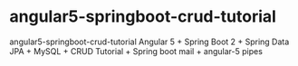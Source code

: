 # angular5-springboot-crud-tutorial
angular5-springboot-crud-tutorial Angular 5 + Spring Boot 2 + Spring Data JPA + MySQL + CRUD Tutorial + Spring boot mail + angular-5 pipes

